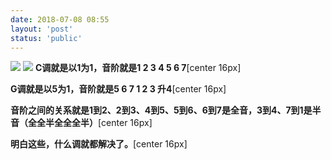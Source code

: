 ```yaml
---
date: 2018-07-08 08:55
layout: 'post'
status: 'public'
---
```

![](https://cdn.pixabay.com/photo/2020/05/01/14/15/music-sheet-5117328_1280.jpg)
![](https://inz.oss-cn-beijing.aliyuncs.com/Images/Pixabay/music-sheet-5117328_1920.jpg)
**C调就是以1为1，音阶就是1 2 3 4 5 6 7**[center 16px]

**G调就是以5为1，音阶就是5 6 7 1 2 3 升4**[center 16px]

**音阶之间的关系就是1到2、2到3、4到5、5到6、6到7是全音，3到4、7到1是半音（全全半全全全半）**[center 16px]

**明白这些，什么调就都解决了。**[center 16px]



